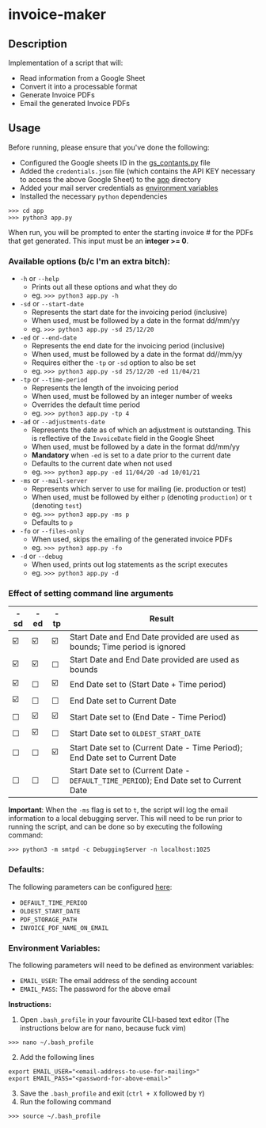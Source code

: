 # invoice-maker

## Description 

Implementation of a script that will:
- Read information from a Google Sheet
- Convert it into a processable format
- Generate Invoice PDFs 
- Email the generated Invoice PDFs

## Usage

Before running, please ensure that you've done the following:
- Configured the Google sheets ID in the [gs_contants.py](app/common/gs_constants.py) file
- Added the `credentials.json` file (which contains the API KEY necessary to access the above Google Sheet) to the [app](app) directory
- Added your mail server credentials as [environment variables](#environment-variables)
- Installed the necessary `python` dependencies

```
>>> cd app
>>> python3 app.py
```

When run, you will be prompted to enter the starting invoice # for the PDFs that get generated. This input must be an **integer >= 0**.

### Available options (b/c I'm an extra bitch):

- `-h` or `--help`
    - Prints out all these options and what they do
    - eg. ```>>> python3 app.py -h```
- `-sd` or `--start-date`
    - Represents the start date for the invoicing period (inclusive)
    - When used, must be followed by a date in the format dd/mm/yy
    - eg. ```>>> python3 app.py -sd 25/12/20```
- `-ed` or `--end-date`
    - Represents the end date for the invoicing period (inclusive)
    - When used, must be followed by a date in the format dd//mm/yy
    - Requires either the `-tp` or `-sd` option to also be set
    - eg. ```>>> python3 app.py -sd 25/12/20 -ed 11/04/21```
- `-tp` or `--time-period`
    - Represents the length of the invoicing period
    - When used, must be followed by an integer number of weeks
    - Overrides the default time period
    - eg. ```>>> python3 app.py -tp 4```
- `-ad` or `--adjustments-date`
    - Represents the date as of which an adjustment is outstanding. This is reflective of the `InvoiceDate` field in the Google Sheet
    - When used, must be followed by a date in the format dd/mm/yy
    - **Mandatory** when `-ed` is set to a date prior to the current date
    - Defaults to the current date when not used
    - eg. ```>>> python3 app.py -ed 11/04/20 -ad 10/01/21```
- `-ms` or `--mail-server`
    - Represents which server to use for mailing (ie. production or test)
    - When used, must be followed by either `p` (denoting `production`) or `t` (denoting `test`)
    - eg. ```>>> python3 app.py -ms p```
    - Defaults to `p`
- `-fo` or `--files-only`
    - When used, skips the emailing of the generated invoice PDFs
    - eg. ```>>> python3 app.py -fo```
- `-d` or `--debug`
    - When used, prints out log statements as the script executes
    - eg. ```>>> python3 app.py -d```

### Effect of setting command line arguments

-sd | -ed | -tp | Result
----| ----| ----|-----
☑️ | ☑️ | ☑️ | Start Date and End Date provided are used as bounds; Time period is ignored
☑️ | ☑️ | ☐ | Start Date and End Date provided are used as bounds
☑️ | ☐ | ☑️ | End Date set to (Start Date + Time period)
☑️ | ☐ | ☐ | End Date set to Current Date
☐ | ☑️ | ☑️ | Start Date set to (End Date - Time Period)
☐ | ☑️ | ☐ | Start Date set to `OLDEST_START_DATE` 
☐ | ☐ | ☑️ | Start Date set to (Current Date - Time Period); End Date set to Current Date
☐ | ☐ | ☐ | Start Date set to (Current Date - `DEFAULT_TIME_PERIOD`); End Date set to Current Date

**Important**: When the `-ms` flag is set to `t`, the script will log the email information to a local debugging server. This will need to be run prior to running the script, and can be done so by executing the following command:
```
>>> python3 -m smtpd -c DebuggingServer -n localhost:1025
```  
### Defaults:

The following parameters can be configured [here](app/common/defaults.py):

- `DEFAULT_TIME_PERIOD`
- `OLDEST_START_DATE`
- `PDF_STORAGE_PATH`
- `INVOICE_PDF_NAME_ON_EMAIL`

### Environment Variables:

The following parameters will need to be defined as environment variables:

- `EMAIL_USER`: The email address of the sending account
- `EMAIL_PASS`: The password for the above email

**Instructions:**

1. Open `.bash_profile` in your favourite CLI-based text editor (The instructions below are for nano, because fuck vim)
```
>>> nano ~/.bash_profile
```
2. Add the following lines
```
export EMAIL_USER="<email-address-to-use-for-mailing>"
export EMAIL_PASS="<password-for-above-email>"
```
3. Save the `.bash_profile` and exit (`ctrl + X` followed by `Y`)
4. Run the following command
```
>>> source ~/.bash_profile
```